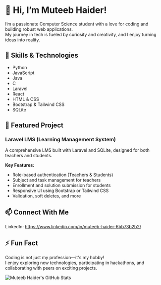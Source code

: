 # 👋 Hi, I’m Muteeb Haider!

I’m a passionate Computer Science student with a love for coding and building robust web applications.  
My journey in tech is fueled by curiosity and creativity, and I enjoy turning ideas into reality.

## 🚀 Skills & Technologies

- Python
- JavaScript
- Java
- C
- Laravel
- React
- HTML & CSS
- Bootstrap & Tailwind CSS
- SQLite


## 🌟 Featured Project

### Laravel LMS (Learning Management System)

A comprehensive LMS built with Laravel and SQLite, designed for both teachers and students.

**Key Features:**
- Role-based authentication (Teachers & Students)
- Subject and task management for teachers
- Enrollment and solution submission for students
- Responsive UI using Bootstrap or Tailwind CSS
- Validation, soft deletes, and more

## 📫 Connect With Me

LinkedIn: https://www.linkedin.com/in/muteeb-haider-6bb73b2b2/ 

## ⚡ Fun Fact

Coding is not just my profession—it's my hobby!  
I enjoy exploring new technologies, participating in hackathons, and collaborating with peers on exciting projects.

![Muteeb Haider's GitHub Stats](https://github-readme-stats.vercel.app/api?username=Muteeb-Haider&show_icons=true&theme=radical)
